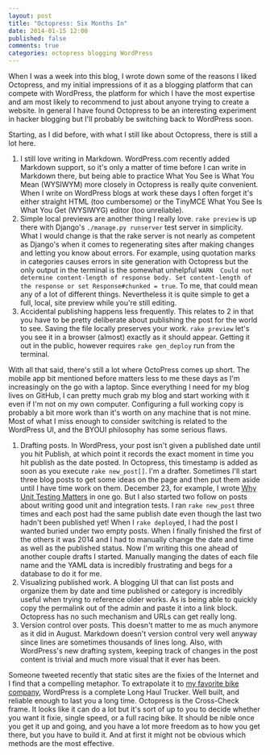 ```yaml
---
layout: post
title: "Octopress: Six Months In"
date: 2014-01-15 12:00
published: false
comments: true
categories: octopress blogging WordPress
---
```

When I was a week into this blog, I wrote down some of the reasons I liked Octopress, and my initial impressions of it as a blogging platform that can compete with WordPress, the platform for which I have the most expertise and am most likely to recommend to just about anyone trying to create a website. In general I have found Octopress to be an interesting experiment in hacker blogging but I'll probably be switching back to WordPress soon.

Starting, as I did before, with what I still like about Octopress, there is still a lot here. 

1. I still love writing in Markdown. WordPress.com recently added Markdown support, so it's only a matter of time before I can write in Markdown there, but being able to practice What You See is What You Mean (WYSIWYM) more closely in Octopress is really quite convenient. When I write on WordPress blogs at work these days I often forget it's either straight HTML (too cumbersome) or the TinyMCE What You See Is What You Get (WYSIWYG) editor (too unreliable).
2. Simple local previews are another thing I really love. `rake preview` is up there with Django's `./manage.py runserver` test server in simplicity. What I would change is that the rake server is not nearly as competent as Django's when it comes to regenerating sites after making changes and letting you know about errors. For example, using quotation marks in categories causes errors in site generation with Octopress but the only output in the terminal is the somewhat unhelpful `WARN  Could not determine content-length of response body. Set content-length of the response or set Response#chunked = true`. To me, that could mean any of a lot of different things. Nevertheless it is quite simple to get a full, local, site preview while you're still editing.
3. Accidental publishing happens less frequently. This relates to 2 in that you have to be pretty deliberate about publishing the post for the world to see. Saving the file locally preserves your work. `rake preview` let's you see it in a browser (almost) exactly as it should appear. Getting it out in the public, however requires `rake gen_deploy` run from the terminal.

With all that said, there's still a lot where OctoPress comes up short. The mobile app bit mentioned before matters less to me these days as I'm increasingly on the go with a laptop. Since everything I need for my blog lives on GitHub, I can pretty much grab my blog and start working with it even if I'm not on my own computer. Configuring a full working copy is probably a bit more work than it's worth on any machine that is not mine. Most of what I miss enough to consider switching is related to the WordPress UI, and the BYOUI philosophy has some serious flaws.

1. Drafting posts. In WordPress, your post isn't given a published date until you hit Publish, at which point it records the exact moment in time you hit publish as the date posted. In Octopress, this timestamp is added as soon as you execute `rake new_post[]`. I'm a drafter. Sometimes I'll start three blog posts to get some ideas on the page and then put them aside until I have time work on them. December 23, for example, I wrote [Why Unit Testing Matters](http://greg.harmsboone.org/blog/2013/12/23/why-unit-testing-in-wordpress-matters/) in one go. But I also started two follow on posts about writing good unit and integration tests. I ran `rake new_post` three times and each post had the same publish date even though the last two hadn't been published yet! When I `rake deploy`ed, I had the post I wanted buried under two empty posts. When I finally finished the first of the others it was 2014 and I had to manually change the date and time as well as the published status. Now I'm writing this one ahead of another couple drafts I started. Manually manging the dates of each file name and the YAML data is incredibly frustrating and begs for a database to do it for me.
2. Visualizing published work. A blogging UI that can list posts and organize them by date and time published or category is incredibly useful when trying to reference older works. As is being able to quickly copy the permalink out of the admin and paste it into a link block. Octopress has no such mechanism and URLs can get really long.
3. Version control over posts. This doesn't matter to me as much anymore as it did in August. Markdown doesn't version control very well anyway since lines are sometimes thousands of lines long. Also, with WordPress's new drafting system, keeping track of changes in the post content is trivial and much more visual that it ever has been.

Someone tweeted recently that static sites are the fixies of the Internet and I find that a compelling metaphor. To extrapolate it to [my favorite bike company](http://surlybikes.com), WordPress is a complete Long Haul Trucker. Well built, and reliable enough to last you a long time. Octopress is the Cross-Check frame. It looks like it can do a lot but it's sort of up to you to decide whether you want it fixie, single speed, or a full racing bike. It should be nible once you get it up and going, and you have a lot more freedom as to how you get there, but you have to build it. And at first it might not be obvious which methods are the most effective.